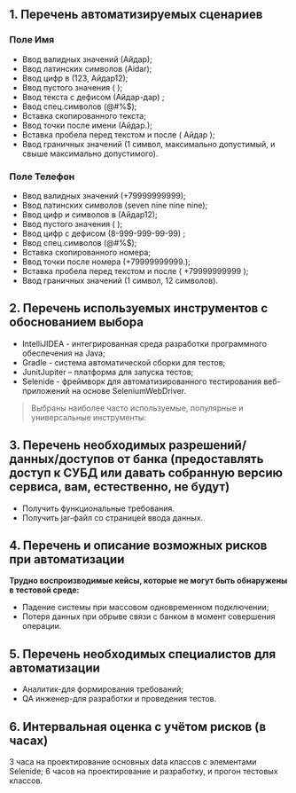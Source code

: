 ## 1. Перечень автоматизируемых сценариев

### Поле Имя

* Ввод валидных значений (Айдар);
* Ввод латинских символов (Aidar);
* Ввод цифр в (123, Айдар12);
* Ввод пустого значения ( );
* Ввод текста с дефисом (Айдар-дар) ;
* Ввод спец.символов (@#%$);
* Вставка скопированного текста;
* Ввод точки после имени (Айдар.);
* Вставка пробела перед текстом и после ( Айдар );
* Ввод граничных значений (1 символ, максимально допустимый, и свыше максимально допустимого).

### Поле Телефон

* Ввод валидных значений (+79999999999);
* Ввод латинских символов (seven nine nine nine);
* Ввод цифр и символов в (Айдар12);
* Ввод пустого значения ( );
* Ввод цифр с дефисом (8-999-999-99-99) ;
* Ввод спец.символов (@#%$);
* Вставка скопированного номера;
* Ввод точки после номера (+79999999999.);
* Вставка пробела перед текстом и после ( +79999999999 );
* Ввод граничных значений (1 символ, 12 символов).

## 2. Перечень используемых инструментов с обоснованием выбора

* IntelliJIDEA - интегрированная среда разработки программного обеспечения на Java;
* Gradle - система автоматической сборки для тестов;
* JunitJupiter – платформа для запуска тестов;
* Selenide - фреймворк для автоматизированного тестирования веб-приложений на основе SeleniumWebDriver.

> Выбраны наиболее часто используемые, популярные и универсальные инструменты:

## 3. Перечень необходимых разрешений/данных/доступов от банка (предоставлять доступ к СУБД или давать собранную версию сервиса, вам, естественно, не будут)

* Получить функциональные требования.
* Получить jar-файл со страницей ввода данных.

## 4. Перечень и описание возможных рисков при автоматизации

**Трудно воспроизводимые кейсы, которые не могут быть обнаружены в тестовой среде:**

* Падение системы при массовом одновременном подключении;
* Потеря данных при обрыве связи с банком в момент совершения операции.

## 5. Перечень необходимых специалистов для автоматизации

* Аналитик-для формирования требований;
* QA инженер-для разработки и проведения тестов.

## 6. Интервальная оценка с учётом рисков (в часах)

3 часа на проектирование основных data классов с элементами Selenide; 6 часов на проектирование и разработку, и прогон
тестовых классов.
